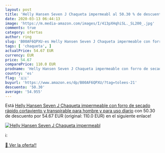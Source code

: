 ```yaml
---
layout: post
title: 'Helly Hansen Seven J Chaqueta impermeabl al 50.30 % de descuento'
date: 2020-03-13 06:44:13
image: 'https://m.media-amazon.com/images/I/413pXHqhiSL._SL200_.jpg'
comments: true
category: ofertas
author: ring
slug: 'B00AF6QPXU-es Helly Hansen Seven J Chaqueta impermeable con forro de...'
tags: [ 'chaqueta', ]
actualPrice: 54.67 EUR
currency: EUR
price: 54.67
comparePrice: 110.0 EUR
prodname: 'Helly Hansen Seven J Chaqueta impermeable con forro de secado rápido  cortaviento y transpirable para hombre y para uso diario'
country: 'es'
flag: '🇪🇸'
buyurl: 'https://www.amazon.es/dp/B00AF6QPXU/?tag=tolees-21'
descuento: '50.30'
average: '54.955'
---
```


Está [Helly Hansen Seven J Chaqueta impermeable con forro de secado rápido  cortaviento y transpirable para hombre y para uso diario](https://www.amazon.es/dp/B00AF6QPXU/?tag=tolees-21) con 50.30 de descuento por 54.67 EUR (original: 110.0 EUR) en el siguiente enlace!

[![Helly Hansen Seven J Chaqueta impermeabl](https://m.media-amazon.com/images/I/413pXHqhiSL._SL200_.jpg)](https://www.amazon.es/dp/B00AF6QPXU/?tag=tolees-21)

ℹ️:


[🛒 Ver la oferta!!](https://www.amazon.es/dp/B00AF6QPXU/?tag=tolees-21)
